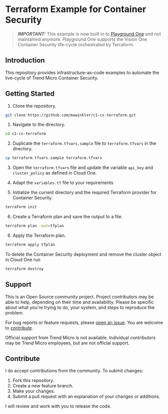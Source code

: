 # Terraform Example for Container Security

> ***IMPORTANT:*** This example is now built in to [Playground One](https://github.com/mawinkler/playground-one) and not maintained anymore. Playground One supports the Vision One Container Security life-cycle orchestrated by Terraform.

## Introduction

This repository provides infrastructure-as-code examples to automate the live-cycle of Trend Micro Container Security.

## Getting Started

1. Clone the repository.

```sh
git clone https://github.com/mawinkler/c1-cs-terraform.git
```

1. Navigate to the directory.

```sh
cd c1-cs-terraform
```

2. Duplicate the `terraform.tfvars.sample` file to `terraform.tfvars` in the directory.

```sh
cp terraform.tfvars.sample terraform.tfvars
```

3. Open the `terraform.tfvars` file and update the variable `api_key` and `cluster_policy` as defined in Cloud One.

4. Adapt the `variables.tf` file to your requirements

5. Initialize the current directory and the required Terraform provider for Container Security.

```sh
terraform init
```

6. Create a Terraform plan and save the output to a file.

```sh
terraform plan -out=tfplan
```

6. Apply the Terraform plan.

```sh
terraform apply tfplan
```

To delete the Container Security deployment and remove the cluster object in Cloud One run

```sh
terraform destroy
```

## Support

This is an Open Source community project. Project contributors may be able to help, depending on their time and availability. Please be specific about what you're trying to do, your system, and steps to reproduce the problem.

For bug reports or feature requests, please [open an issue](../../issues). You are welcome to [contribute](#contribute).

Official support from Trend Micro is not available. Individual contributors may be Trend Micro employees, but are not official support.

## Contribute

I do accept contributions from the community. To submit changes:

1. Fork this repository.
1. Create a new feature branch.
1. Make your changes.
1. Submit a pull request with an explanation of your changes or additions.

I will review and work with you to release the code.

